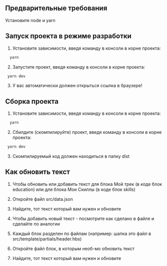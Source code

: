 ## Предварительные требования

Установите node и yarn

## Запуск проекта в режиме разработки

1) Установите  зависимости, введя команду в консоли в корне проекта:

```bash
  yarn
```

2) Запустите проект, введя команду в консоли в корне проекта:

```bash
 yarn dev
```

3) У вас автоматически должен открыться ссылка в браузере!

## Сборка проекта

1) Установите  зависимости, введя команду в консоли в корне проекта:

```bash
  yarn
```

2) Сбилдите (скомпилируйте) проект, введя команду в консоли в корне проекта:

```bash
 yarn dev
```

3) Скомпилируемый код должен находиться в папку dist

## Как обновить текст

1) Чтобы обновить или добавить текст для блока Мой трек (в коде блок education) или для блока Мои Скиллы (в коде блок skills)

1) Откройте файл src/data.json
2) Найдите, тот текст который вам нужен и обновите
3) Чтобы добавить новый текст - посмотрите как сделано в файле и сделайте по аналогии

2) Каждый блок разделен по файлам (например: шапка это файл в src/template/partials/header.hbs)

1) Откройте файл блок, в которым необ-мо обновить текст
2) Найдите, тот текст который вам нужен и обновите